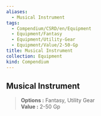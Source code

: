```yaml
---
aliases:
  - Musical Instrument
tags:
  - Compendium/CSRD/en/Equipment
  - Equipment/Fantasy
  - Equipment/Utility-Gear
  - Equipment/Value/2-50-Gp
title: Musical Instrument
collection: Equipment
kind: Compendium
---
```

## Musical Instrument  
  
>  
> **Options :** Fantasy, Utility Gear  
> **Value :** 2-50 Gp